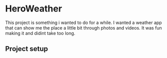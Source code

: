 # HeroWeather
  This project is something i wanted to do for a while.
  I wanted a weather app that can show me the place a little bit through photos and videos.
  It was fun making it and didint take too long.
  
## Project setup
```Download / clone and then NPM install for the dependencies.


